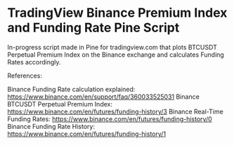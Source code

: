 # TradingView Binance Premium Index and Funding Rate Pine Script

In-progress script made in Pine for tradingview.com that plots BTCUSDT Perpetual Premium Index on the Binance exchange
and calculates Funding Rates accordingly.

References:

Binance Funding Rate calculation explained: https://www.binance.com/en/support/faq/360033525031
Binance BTCUSDT Perpetual Premium Index: https://www.binance.com/en/futures/funding-history/3
Binance Real-Time Funding Rates: https://www.binance.com/en/futures/funding-history/0
Binance Funding Rate History: https://www.binance.com/en/futures/funding-history/1


